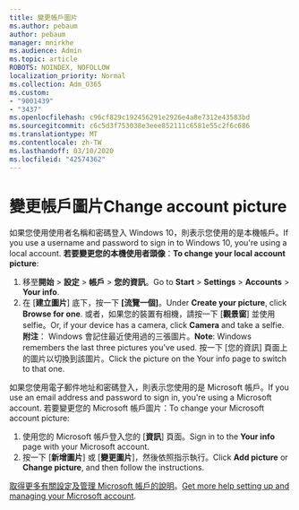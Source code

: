 ```yaml
---
title: 變更帳戶圖片
ms.author: pebaum
author: pebaum
manager: mnirkhe
ms.audience: Admin
ms.topic: article
ROBOTS: NOINDEX, NOFOLLOW
localization_priority: Normal
ms.collection: Adm_O365
ms.custom:
- "9001439"
- "3437"
ms.openlocfilehash: c96cf829c192456291e2926e4a8e7312e43583bd
ms.sourcegitcommit: c6c5d3f753038e3eee852111c6581e55c2f6c686
ms.translationtype: MT
ms.contentlocale: zh-TW
ms.lasthandoff: 03/10/2020
ms.locfileid: "42574362"
---
```

# <a name="change-account-picture"></a><span data-ttu-id="9bdd2-102">變更帳戶圖片</span><span class="sxs-lookup"><span data-stu-id="9bdd2-102">Change account picture</span></span>

<span data-ttu-id="9bdd2-103">如果您使用使用者名稱和密碼登入 Windows 10，則表示您使用的是本機帳戶。</span><span class="sxs-lookup"><span data-stu-id="9bdd2-103">If you use a username and password to sign in to Windows 10, you're using a local account.</span></span> <span data-ttu-id="9bdd2-104">**若要變更您的本機使用者頭像**：</span><span class="sxs-lookup"><span data-stu-id="9bdd2-104">**To change your local account picture**:</span></span>

1. <span data-ttu-id="9bdd2-105">移至**開始** > **設定** > **帳戶** > **您的資訊**。</span><span class="sxs-lookup"><span data-stu-id="9bdd2-105">Go to **Start** > **Settings** > **Accounts** > **Your info**.</span></span>
2. <span data-ttu-id="9bdd2-106">在 [**建立圖片**] 底下，按一下 **[流覽一個]**。</span><span class="sxs-lookup"><span data-stu-id="9bdd2-106">Under **Create your picture**, click **Browse for one**.</span></span> <span data-ttu-id="9bdd2-107">或者，如果您的裝置有相機，請按一下 [**觀景窗**] 並使用 selfie。</span><span class="sxs-lookup"><span data-stu-id="9bdd2-107">Or, if your device has a camera, click **Camera** and take a selfie.</span></span> 
    <span data-ttu-id="9bdd2-108">**附注**： Windows 會記住最近使用過的三張圖片。</span><span class="sxs-lookup"><span data-stu-id="9bdd2-108">**Note**: Windows remembers the last three pictures you've used.</span></span> <span data-ttu-id="9bdd2-109">按一下 [您的資訊] 頁面上的圖片以切換到該圖片。</span><span class="sxs-lookup"><span data-stu-id="9bdd2-109">Click the picture on the Your info page to switch to that one.</span></span>

<span data-ttu-id="9bdd2-110">如果您使用電子郵件地址和密碼登入，則表示您使用的是 Microsoft 帳戶。</span><span class="sxs-lookup"><span data-stu-id="9bdd2-110">If you use an email address and password to sign in, you're using a Microsoft account.</span></span> <span data-ttu-id="9bdd2-111">若要變更您的 Microsoft 帳戶圖片：</span><span class="sxs-lookup"><span data-stu-id="9bdd2-111">To change your Microsoft account picture:</span></span>

1. <span data-ttu-id="9bdd2-112">使用您的 Microsoft 帳戶登入您的 [**資訊**] 頁面。</span><span class="sxs-lookup"><span data-stu-id="9bdd2-112">Sign in to the **Your info** page with your Microsoft account.</span></span>
2. <span data-ttu-id="9bdd2-113">按一下 [**新增圖片**] 或 [**變更圖片**]，然後依照指示執行。</span><span class="sxs-lookup"><span data-stu-id="9bdd2-113">Click **Add picture** or **Change picture**, and then follow the instructions.</span></span>

<span data-ttu-id="9bdd2-114">[取得更多有關設定及管理 Microsoft 帳戶的說明](https://support.microsoft.com/products/microsoft-account?category=manage-account)。</span><span class="sxs-lookup"><span data-stu-id="9bdd2-114">[Get more help setting up and managing your Microsoft account](https://support.microsoft.com/products/microsoft-account?category=manage-account).</span></span>
